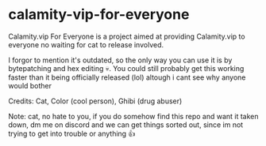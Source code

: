 # calamity-vip-for-everyone
Calamity.vip For Everyone is a project aimed at providing Calamity.vip to everyone no waiting for cat to release involved.

I forgor to mention it's outdated, so the only way you can use it is by bytepatching and hex editing 💀. You could still probably get this working faster than it being officially released (lol) altough i cant see why anyone would bother

Credits: 
Cat,
Color (cool person),
Ghibi (drug abuser)

Note: 
cat, no hate to you, if you do somehow find this repo and want it taken down, dm me on discord and we can get things sorted out, since im not trying to get into trouble or anything 👍
